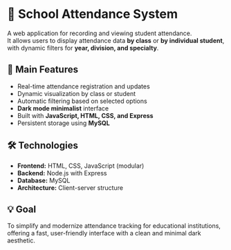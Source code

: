 # 📘 School Attendance System

A web application for recording and viewing student attendance.  
It allows users to display attendance data **by class** or **by individual student**, with dynamic filters for **year, division, and specialty**.

## 🚀 Main Features
- Real-time attendance registration and updates  
- Dynamic visualization by class or student  
- Automatic filtering based on selected options  
- **Dark mode minimalist** interface  
- Built with **JavaScript, HTML, CSS, and Express**  
- Persistent storage using **MySQL**

## 🛠️ Technologies
- **Frontend:** HTML, CSS, JavaScript (modular)  
- **Backend:** Node.js with Express  
- **Database:** MySQL  
- **Architecture:** Client-server structure

## 💡 Goal
To simplify and modernize attendance tracking for educational institutions, offering a fast, user-friendly interface with a clean and minimal dark aesthetic.

